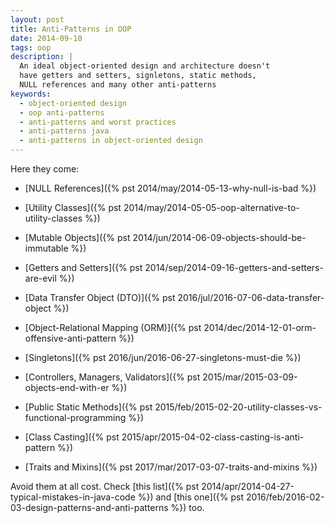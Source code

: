 ```yaml
---
layout: post
title: Anti-Patterns in OOP
date: 2014-09-10
tags: oop
description: |
  An ideal object-oriented design and architecture doesn't
  have getters and setters, signletons, static methods,
  NULL references and many other anti-patterns
keywords:
  - object-oriented design
  - oop anti-patterns
  - anti-patterns and worst practices
  - anti-patterns java
  - anti-patterns in object-oriented design
---
```


Here they come:

 * [NULL References]({% pst 2014/may/2014-05-13-why-null-is-bad %})

 * [Utility Classes]({% pst 2014/may/2014-05-05-oop-alternative-to-utility-classes %})

 * [Mutable Objects]({% pst 2014/jun/2014-06-09-objects-should-be-immutable %})

 * [Getters and Setters]({% pst 2014/sep/2014-09-16-getters-and-setters-are-evil %})

 * [Data Transfer Object (DTO)]({% pst 2016/jul/2016-07-06-data-transfer-object %})

 * [Object-Relational Mapping (ORM)]({% pst 2014/dec/2014-12-01-orm-offensive-anti-pattern %})

 * [Singletons]({% pst 2016/jun/2016-06-27-singletons-must-die %})

 * [Controllers, Managers, Validators]({% pst 2015/mar/2015-03-09-objects-end-with-er %})

 * [Public Static Methods]({% pst 2015/feb/2015-02-20-utility-classes-vs-functional-programming %})

 * [Class Casting]({% pst 2015/apr/2015-04-02-class-casting-is-anti-pattern %})

 * [Traits and Mixins]({% pst 2017/mar/2017-03-07-traits-and-mixins %})

<!--more-->

Avoid them at all cost. Check
[this list]({% pst 2014/apr/2014-04-27-typical-mistakes-in-java-code %})
and [this one]({% pst 2016/feb/2016-02-03-design-patterns-and-anti-patterns %})
too.
